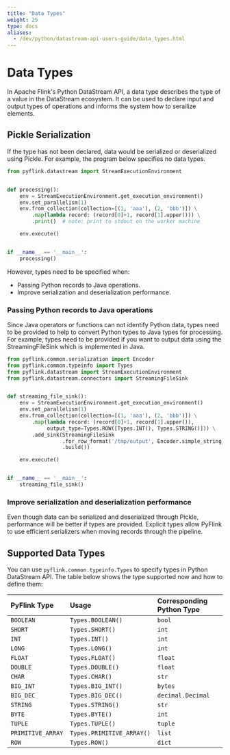 ```yaml
---
title: "Data Types"
weight: 25
type: docs
aliases:
  - /dev/python/datastream-api-users-guide/data_types.html
---
```

<!--
Licensed to the Apache Software Foundation (ASF) under one
or more contributor license agreements.  See the NOTICE file
distributed with this work for additional information
regarding copyright ownership.  The ASF licenses this file
to you under the Apache License, Version 2.0 (the
"License"); you may not use this file except in compliance
with the License.  You may obtain a copy of the License at

  http://www.apache.org/licenses/LICENSE-2.0

Unless required by applicable law or agreed to in writing,
software distributed under the License is distributed on an
"AS IS" BASIS, WITHOUT WARRANTIES OR CONDITIONS OF ANY
KIND, either express or implied.  See the License for the
specific language governing permissions and limitations
under the License.
-->

# Data Types

In Apache Flink's Python DataStream API, a data type describes the type of a value in the DataStream ecosystem. 
It can be used to declare input and output types of operations and informs the system how to serailize elements. 

## Pickle Serialization

If the type has not been declared, data would be serialized or deserialized using Pickle. 
For example, the program below specifies no data types.

```python
from pyflink.datastream import StreamExecutionEnvironment


def processing():
    env = StreamExecutionEnvironment.get_execution_environment()
    env.set_parallelism(1)
    env.from_collection(collection=[(1, 'aaa'), (2, 'bbb')]) \
        .map(lambda record: (record[0]+1, record[1].upper())) \
        .print()  # note: print to stdout on the worker machine

    env.execute()


if __name__ == '__main__':
    processing()
```

However, types need to be specified when:

- Passing Python records to Java operations.
- Improve serialization and deserialization performance.

### Passing Python records to Java operations

Since Java operators or functions can not identify Python data, types need to be provided to help to convert Python types to Java types for processing.
For example, types need to be provided if you want to output data using the StreamingFileSink which is implemented in Java.

```python
from pyflink.common.serialization import Encoder
from pyflink.common.typeinfo import Types
from pyflink.datastream import StreamExecutionEnvironment
from pyflink.datastream.connectors import StreamingFileSink


def streaming_file_sink():
    env = StreamExecutionEnvironment.get_execution_environment()
    env.set_parallelism(1)
    env.from_collection(collection=[(1, 'aaa'), (2, 'bbb')]) \
        .map(lambda record: (record[0]+1, record[1].upper()),
             output_type=Types.ROW([Types.INT(), Types.STRING()])) \
        .add_sink(StreamingFileSink
                  .for_row_format('/tmp/output', Encoder.simple_string_encoder())
                  .build())

    env.execute()


if __name__ == '__main__':
    streaming_file_sink()

```

### Improve serialization and deserialization performance

Even though data can be serialized and deserialized through Pickle, performance will be better if types are provided.
Explicit types allow PyFlink to use efficient serializers when moving records through the pipeline.

## Supported Data Types

You can use `pyflink.common.typeinfo.Types` to specify types in Python DataStream API. 
The table below shows the type supported now and how to define them:

| PyFlink Type | Usage |  Corresponding Python Type |
|:-----------------|:-----------------------|:-----------------------|
| `BOOLEAN` | `Types.BOOLEAN()` | `bool` |
| `SHORT` | `Types.SHORT()` | `int` |
| `INT` | `Types.INT()` | `int` |
| `LONG` | `Types.LONG()` | `int` |
| `FLOAT` | `Types.FLOAT()` | `float` |
| `DOUBLE` | `Types.DOUBLE()` | `float` |
| `CHAR` | `Types.CHAR()` | `str` |
| `BIG_INT` | `Types.BIG_INT()` | `bytes` |
| `BIG_DEC` | `Types.BIG_DEC()` | `decimal.Decimal` |
| `STRING` | `Types.STRING()` | `str` |
| `BYTE` | `Types.BYTE()` | `int` |
| `TUPLE` | `Types.TUPLE()` | `tuple` |
| `PRIMITIVE_ARRAY` | `Types.PRIMITIVE_ARRAY()` | `list` |
| `ROW` | `Types.ROW()` | `dict` |
